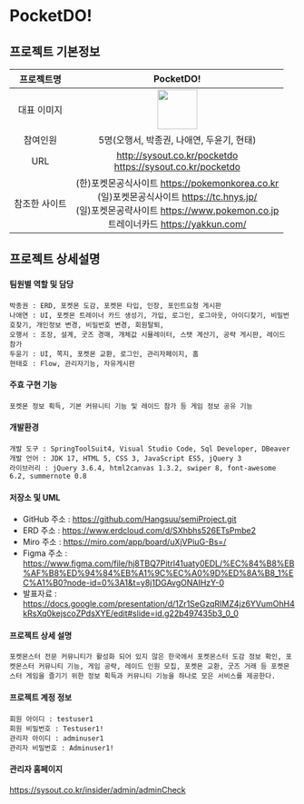 # PocketDO!

## 프로젝트 기본정보

|프로젝트명|PocketDO!|
|:---:|:---:|
|대표 이미지|<img src=https://github.com/Hangsuu/semiProject/assets/121531812/eab02ad2-d22e-411f-8b6c-ba5bf070ad58 height="70px">|
|참여인원|5명(오행서, 박종권, 나애연, 두윤기, 현태)|
|URL|<http://sysout.co.kr/pocketdo><br><https://sysout.co.kr/pocketdo>|
|참조한 사이트|(한)포켓몬공식사이트 <https://pokemonkorea.co.kr><br>(일)포켓몬공식사이트 <https://tc.hnys.jp/><br>(일)포켓몬공략사이트 <https://www.pokemon.co.jp><br>트레이너카드 <https://yakkun.com/>|

## 프로젝트 상세설명

#### 팀원별 역할 및 담당
```
박종권 : ERD, 포켓몬 도감, 포켓몬 타입, 인장, 포인트요청 게시판
나애연 : UI, 포켓몬 트레이너 카드 생성기, 가입, 로그인, 로그아웃, 아이디찾기, 비밀번호찾기, 개인정보 변경, 비밀번호 변경, 회원탈퇴,
오행서 : 조장, 설계, 굿즈 경매, 개체값 시뮬레이터, 스탯 계산기, 공략 게시판, 레이드 참가
두윤기 : UI, 쪽지, 포켓몬 교환, 로그인, 관리자페이지, 홈
현태호 : Flow, 관리자기능, 자유게시판
```
#### 주효 구현 기능
```
포켓몬 정보 획득, 기본 커뮤니티 기능 및 레이드 참가 등 게임 정보 공유 기능
```
#### 개발환경
```
개발 도구 : SpringToolSuit4, Visual Studio Code, Sql Developer, DBeaver
개발 언어 : JDK 17, HTML 5, CSS 3, JavaScript ES5, jQuery 3
라이브러리 : jQuery 3.6.4, html2canvas 1.3.2, swiper 8, font-awesome 6.2, summernote 0.8
```

#### 저장소 및 UML

- GitHub 주소 : https://github.com/Hangsuu/semiProject.git
- ERD 주소 : https://www.erdcloud.com/d/SXhbhs526ETsPmbe2
- Miro 주소 : https://miro.com/app/board/uXjVPiuG-Bs=/
- Figma 주소 : https://www.figma.com/file/hj8TBQ7Pitrl41uaty0EDL/%EC%84%B8%EB%AF%B8%ED%94%84%EB%A1%9C%EC%A0%9D%ED%8A%B8_1%EC%A1%B0?node-id=0%3A1&t=y8j1DGAvgONAIHzY-0
- 발표자료 : https://docs.google.com/presentation/d/1Zr1SeGzqRIMZ4jz6YVumOhH4kRsXq0kejscoZPdsXYE/edit#slide=id.g22b497435b3_0_0

#### 프로젝트 상세 설명
```
포켓몬스터 전문 커뮤니티가 활성화 되어 있지 않은 한국에서 포켓몬스터 도감 정보 확인, 포켓몬스터 커뮤니티 기능, 게임 공략, 레이드 인원 모집, 포켓몬 교환, 굿즈 거래 등 포켓몬스터 게임을 즐기기 위한 정보 획득과 커뮤니티 기능을 하나로 모은 서비스를 제공한다.
```
#### 프로젝트 계정 정보
```
회원 아이디 : testuser1
회원 비밀번호 : Testuser1!
관리자 아이디 : adminuser1
관리자 비밀번호 : Adminuser1!
```
#### 관리자 홈페이지
<https://sysout.co.kr/insider/admin/adminCheck>

